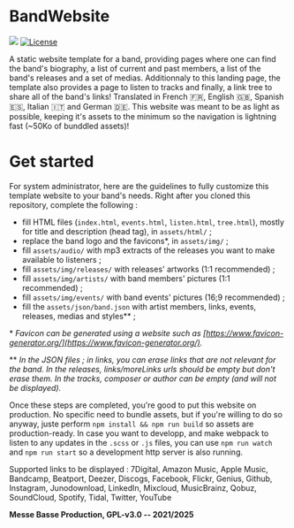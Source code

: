 # BandWebsite

![](https://badgen.net/badge/version/1.2.1/blue)
[![License](https://img.shields.io/github/license/MesseBasseProduction/BandWebsite.svg)](https://github.com/MesseBasseProduction/BandWebsite/blob/main/LICENSE)

A static website template for a band, providing pages where one can find the band's biography, a list of current and past members, a list of the band's releases and a set of medias. Additionnaly to this landing page, the template also provides a page to listen to tracks and finally, a link tree to share all of the band's links! Translated in French 🇫🇷, English 🇬🇧, Spanish 🇪🇸, Italian 🇮🇹 and German 🇩🇪. This website was meant to be as light as possible, keeping it's assets to the minimum so the navigation is lightning fast (~50Ko of bunddled assets)!

# Get started

For system administrator, here are the guidelines to fully customize this template website to your band's needs. Right after you cloned this repository, complete the following :

- fill HTML files (`index.html`, `events.html`, `listen.html`, `tree.html`), mostly for title and description (head tag), in `assets/html/` ;
- replace the band logo and the favicons\*, in `assets/img/` ;
- fill `assets/audio/` with mp3 extracts of the releases you want to make available to listeners ;
- fill `assets/img/releases/` with releases' artworks (1:1 recommended) ;
- fill `assets/img/artists/` with band members' pictures (1:1 recommended) ;
- fill `assets/img/events/` with band events' pictures (16;9 recommended) ;
- fill the `assets/json/band.json` with artist members, links, events, releases, medias and styles\*\* ;

\* *Favicon can be generated using a website such as [https://www.favicon-generator.org/](https://www.favicon-generator.org/).*

\*\* *In the JSON files ; in links, you can erase links that are not relevant for the band. In the releases, links/moreLinks urls should be empty but don't erase them. In the tracks, composer or author can be empty (and will not be displayed).*

Once these steps are completed, you're good to put this website on production. No specific need to bundle assets, but if you're willing to do so anyway, juste perform `npm install && npm run build` so assets are production-ready. In case you want to developp, and make webpack to listen to any updates in the `.scss` or `.js` files, you can use `npm run watch` and `npm run start` so a development http server is also running.

Supported links to be displayed :
7Digital, Amazon Music, Apple Music, Bandcamp, Beatport, Deezer, Discogs, Facebook, Flickr, Genius, Github, Instagram, Junodownload, LinkedIn, Mixcloud, MusicBrainz, Qobuz, SoundCloud, Spotify, Tidal, Twitter, YouTube

**Messe Basse Production, GPL-v3.0 -- 2021/2025**
